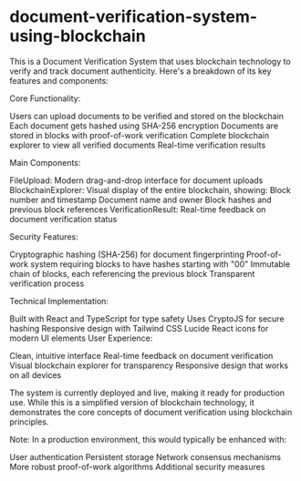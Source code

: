 # document-verification-system-using-blockchain
This is a Document Verification System that uses blockchain technology to verify and track document authenticity. Here's a breakdown of its key features and components:

Core Functionality:

Users can upload documents to be verified and stored on the blockchain
Each document gets hashed using SHA-256 encryption
Documents are stored in blocks with proof-of-work verification
Complete blockchain explorer to view all verified documents
Real-time verification results

Main Components:

FileUpload: Modern drag-and-drop interface for document uploads
BlockchainExplorer: Visual display of the entire blockchain, showing:
Block number and timestamp
Document name and owner
Block hashes and previous block references
VerificationResult: Real-time feedback on document verification status

Security Features:

Cryptographic hashing (SHA-256) for document fingerprinting
Proof-of-work system requiring blocks to have hashes starting with "00"
Immutable chain of blocks, each referencing the previous block
Transparent verification process

Technical Implementation:

Built with React and TypeScript for type safety
Uses CryptoJS for secure hashing
Responsive design with Tailwind CSS
Lucide React icons for modern UI elements
User Experience:

Clean, intuitive interface
Real-time feedback on document verification
Visual blockchain explorer for transparency
Responsive design that works on all devices

The system is currently deployed and live, making it ready for production use. While this is a simplified version of blockchain technology, it demonstrates the core concepts of document verification using blockchain principles.

Note: In a production environment, this would typically be enhanced with:

User authentication
Persistent storage
Network consensus mechanisms
More robust proof-of-work algorithms
Additional security measures
